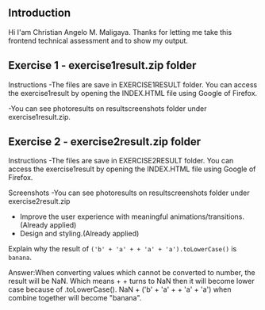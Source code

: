 Introduction
---
Hi I'am Christian Angelo M. Maligaya. Thanks for letting me take this frontend technical assessment and to show my output. 

Exercise 1 - exercise1result.zip folder
---
Instructions
-The files are save in EXERCISE1RESULT folder. You can access the exercise1result by opening the INDEX.HTML file using Google of Firefox.


-You can see photoresults on resultscreenshots folder under exercise1result.zip.

Exercise 2 - exercise2result.zip folder
---
Instructions
-The files are save in EXERCISE2RESULT folder. You can access the exercise1result by opening the INDEX.HTML file using Google of Firefox.

Screenshots
-You can see photoresults on resultscreenshots folder under exercise2result.zip


* Improve the user experience with meaningful animations/transitions.(Already applied)
* Design and styling.(Already applied)

 Explain why the result of `('b' + 'a' + + 'a' + 'a').toLowerCase()` is `banana`.
  
 Answer:When converting values which cannot be converted to number, the result will be NaN. Which means + + turns to NaN
        then it will become lower case because of .toLowerCase(). NaN + ('b' + 'a' + + 'a' + 'a') when combine together will
		    become "banana".

